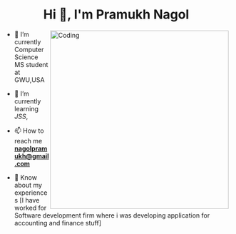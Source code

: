 <h1 align="center">Hi 👋, I'm Pramukh Nagol </h1>

<img align="right" alt="Coding" width="400" src="https://www.mygo.ge/uploads/blog/1584023795.jpg">

- 🔭 I’m currently Computer Science MS student at GWU,USA

- 🌱 I’m currently learning *JSS*, 

- 📫 How to reach me **nagolpramukh@gmail.com**

- 📄 Know about my experiences [I have worked for Software development firm where i was developing application for accounting and finance stuff]
